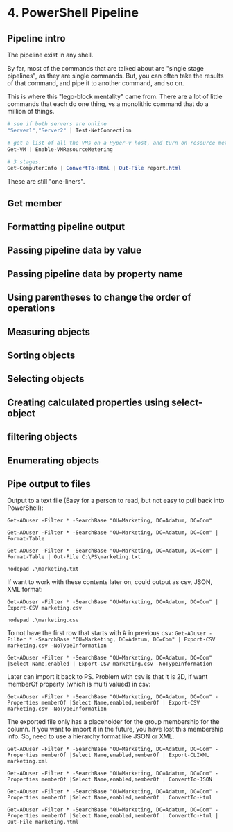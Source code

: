 # 4. PowerShell Pipeline
## Pipeline intro
The pipeline exist in any shell. 

By far, most of the commands that are talked about are "single stage pipelines", as they are single commands. But, you can often take the results of that command, and pipe it to another command, and so on. 

This is where this "lego-block mentality" came from. There are a lot of little commands that each do one thing, vs a monolithic command that do a million of things. 

```powershell
# see if both servers are online
"Server1","Server2" | Test-NetConnection

# get a list of all the VMs on a Hyper-v host, and turn on resource metering on all of them
Get-VM | Enable-VMResourceMetering

# 3 stages: 
Get-ComputerInfo | ConvertTo-Html | Out-File report.html

```

These are still "one-liners".

## Get member


## Formatting pipeline output


## Passing pipeline data by value


## Passing pipeline data by property name


## Using parentheses to change the order of operations


## Measuring objects


## Sorting objects




## Selecting objects



## Creating calculated properties using select-object




## filtering objects




## Enumerating objects




## Pipe output to files

Output to a text file (Easy for a person to read, but not easy to pull back into PowerShell):

`Get-ADuser -Filter * -SearchBase "OU=Marketing, DC=Adatum, DC=Com"`

`Get-ADuser -Filter * -SearchBase "OU=Marketing, DC=Adatum, DC=Com" | Format-Table`


`Get-ADuser -Filter * -SearchBase "OU=Marketing, DC=Adatum, DC=Com" | Format-Table | Out-File C:\PS\marketing.txt`

`nodepad .\marketing.txt`

If want to work with these contents later on, could output as csv, JSON, XML format:

`Get-ADuser -Filter * -SearchBase "OU=Marketing, DC=Adatum, DC=Com" | Export-CSV marketing.csv`

`nodepad .\marketing.csv`

To not have the first row that starts with # in previous csv:
`Get-ADuser -Filter * -SearchBase "OU=Marketing, DC=Adatum, DC=Com" | Export-CSV marketing.csv -NoTypeInformation`

`Get-ADuser -Filter * -SearchBase "OU=Marketing, DC=Adatum, DC=Com" |Select Name,enabled | Export-CSV marketing.csv -NoTypeInformation`

Later can import it back to PS. Problem with csv is that it is 2D, if want memberOf property (which is multi valued) in csv:

`Get-ADuser -Filter * -SearchBase "OU=Marketing, DC=Adatum, DC=Com" -Properties memberOf |Select Name,enabled,memberOf | Export-CSV marketing.csv -NoTypeInformation`

The exported file only has a placeholder for the group membership for the column. If you want to import it in the future, you have lost this membership info. So, need to use a hierarchy format like JSON or XML.

`Get-ADuser -Filter * -SearchBase "OU=Marketing, DC=Adatum, DC=Com" -Properties memberOf |Select Name,enabled,memberOf | Export-CLIXML marketing.xml`

`Get-ADuser -Filter * -SearchBase "OU=Marketing, DC=Adatum, DC=Com" -Properties memberOf |Select Name,enabled,memberOf | ConvertTo-JSON`

`Get-ADuser -Filter * -SearchBase "OU=Marketing, DC=Adatum, DC=Com" -Properties memberOf |Select Name,enabled,memberOf | ConvertTo-Html`

`Get-ADuser -Filter * -SearchBase "OU=Marketing, DC=Adatum, DC=Com" -Properties memberOf |Select Name,enabled,memberOf | ConvertTo-Html | Out-File marketing.html`
